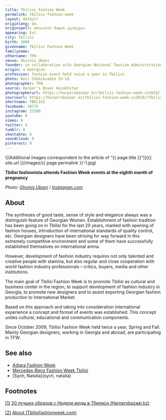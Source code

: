 ```yaml
---
title: Tbilisi Fashion Week
permalink: tbilisi-fashion-week
layout: default
originlang: Ge.
originspell: თბილისის მოდის კვირეული
appearing: Est.
city: Tbilisi
birth: 2009
givenname: Tbilisi Fashion Week
familyname:
othername: TFW
venue: Ghvinis Ubani
founder: in collaboration with Georgian National Tourism Administration
origin: a Georgian
profession: fashion event held twice a year in Tbilisi
photo: Keti Chkhikvadze SS'19
photographer: TFW
source: Harper’s Bzaar Kazakhstan
photographerurl: https://harpersbazaar.kz/tbilisi-fashion-week-ss2019/?fbclid=IwAR0fYHTsa8b856Aw3iwlDx0qDjwuzZfBOrva4x2A59LanvVy8DKbKjwLtBA
sourceurl: https://harpersbazaar.kz/tbilisi-fashion-week-ss2019/?fbclid=IwAR0fYHTsa8b856Aw3iwlDx0qDjwuzZfBOrva4x2A59LanvVy8DKbKjwLtBA
shortname: TBILISI
facebook: 39775
instagram: 22500
youtube: 0
vimeo: 0
twitter: 0
tumblr: 0
vkontakte: 0
soundcloud: 0
pinterest: 0
---
```



![(Additional images correspondent to the article of “{{ page.title }}”)]({{ site.url }}/images/{{ page.permalink }}-1.jpg)

**Tbilisi fashionista attends Fashion Week events at the eighth month of pregnancy**

*Photo: [Ghvinis Ubani](ghvinis-ubani) / [Instagram.com](https://www.instagram.com/explore/locations/589037554798900/ghvinis-ubani)*

## About

The syntheses of good taste, sense of style and elegance always was a distinguish feature of Georgian Women.
Establishment of fashion tradition has been going on in Tbilisi for the last 20 years, marked with opening of fashion houses, introduction of international standards of quality control, etc. Georgian designers have been striving for way forward in this extremely competitive environment and some of them have successfully established themselves on international arena.

However, development of fashion industry requires not only talented and creative people with stamina, but also regular and close cooperation with world fashion industry professionals – critics, buyers, media and other institutions.

The main goal of Tbilisi Fashion Week is to promote Tbilisi as cultural and business center in the region, to support development of fashion industry in Georgia, to promote new designers and to assist exporting Georgian fashion production to International Market.

Based on this approach and taking into consideration international experience a concept and format of events was established. This concept unites cultural, educational and communication components.

Since October 2009, Tbilisi Fashion Week held twice a year, Spring and Fall. Mainly Georgian designers, working in Georgia and abroad, are participating in TFW.

## See also

+ [Adjara Fashion Week](adjara-fashion-week)
+ [Mercedes-Benz Fashion Week Tbilisi](mercedes-benz-fashion-week-tbilisi)
+ [Sych, Natalia](sych, natalia)


## Footnotes

[[1]](#a1) <span id="f1"></span> [20 лучших oбразов c Недели моды в Тбилиси (Harpersbazaar.kz)](https://harpersbazaar.kz/tbilisi-fashion-week-ss2019/?fbclid=IwAR0fYHTsa8b856Aw3iwlDx0qDjwuzZfBOrva4x2A59LanvVy8DKbKjwLtBA)

[[2]](#a2) <span id="f2"></span> [About (Tbilisifashionweek.com)](http://www.tbilisifashionweek.com/about/tfw/)

